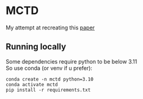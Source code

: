 # MCTD
My attempt at recreating this [paper](https://arxiv.org/abs/2211.00778)
## Running locally
Some dependencies require  python to be below 3.11  
So use conda (or venv if u prefer):
```
conda create -n mctd python=3.10
conda activate mctd
pip install -r requirements.txt
```
